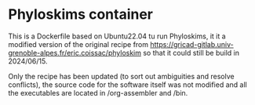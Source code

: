 # Phyloskims container

This is a Dockerfile based on Ubuntu22.04 tu run Phyloskims, it it a modified version of the original recipe from https://gricad-gitlab.univ-grenoble-alpes.fr/eric.coissac/phyloskim so that it could still
be build in 2024/06/15.

Only the recipe has been updated (to sort out ambiguities and resolve conflicts), the source code for the software itself was not modified and all the executables are located in /org-assembler and /bin.


